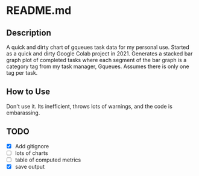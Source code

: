 # README.md

## Description
A quick and dirty chart of gqueues task data for my personal use.
Started as a quick and dirty Google Colab project in 2021.
Generates a stacked bar graph plot of completed tasks where each segment of the bar graph is a category tag from my task manager, Gqueues.
Assumes there is only one tag per task. 

## How to Use
Don't use it. Its inefficient, throws lots of warnings, and the code is embarassing.

## TODO
- [x] Add gitignore
- [ ] lots of charts
- [ ] table of computed metrics
- [x] save output